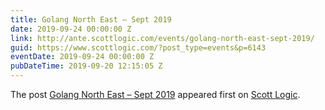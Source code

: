 ```yaml
---
title: Golang North East – Sept 2019
date: 2019-09-24 00:00:00 Z
link: http://ante.scottlogic.com/events/golang-north-east-sept-2019/
guid: https://www.scottlogic.com/?post_type=events&p=6143
eventDate: 2019-09-24 00:00:00 Z
pubDateTime: 2019-09-20 12:15:05 Z
---
```


<p>The post <a rel="nofollow" href="http://ante.scottlogic.com/events/golang-north-east-sept-2019/">Golang North East &#8211; Sept 2019</a> appeared first on <a rel="nofollow" href="http://ante.scottlogic.com">Scott Logic</a>.</p>